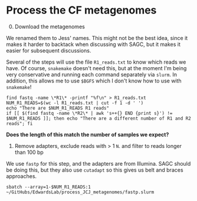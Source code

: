 # Process the CF metagenomes


0. Download the metagenomes

We renamed them to Jess' names. This might not be the best idea, since it makes it harder to backtack when discussing with SAGC, but it makes it easier for subsequent discussions.

Several of the steps will use the file `R1_reads.txt` to know which reads we have. Of course, `snakemake` doesn't need this, but at the moment I'm being very conservative and running each command separately via `slurm`. In addition, this allows me to use `$BGFS` which I don't know how to use with `snakemake`!

```
find fastq -name \*R1\* -printf "%f\n" > R1_reads.txt
NUM_R1_READS=$(wc -l R1_reads.txt | cut -f 1 -d ' ')
echo "There are $NUM_R1_READS R1 reads"
if [[ $(find fastq -name \*R2\* | awk 's++{} END {print s}') != $NUM_R1_READS ]]; then echo "There are a different number of R1 and R2 reads"; fi
```


**Does the length of this match the number of samples we expect?**


1. Remove adapters, exclude reads with > 1 `N`. and filter to reads longer than 100 bp

We use `fastp` for this step, and the adapters are from Illumina. SAGC should be doing this, but they also use `cutadapt` so this gives us belt and braces approaches.


```
sbatch --array=1-$NUM_R1_READS:1 ~/GitHubs/EdwardsLab/process_JCJ_metagenomes/fastp.slurm
```



